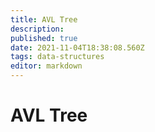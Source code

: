 ```yaml
---
title: AVL Tree
description: 
published: true
date: 2021-11-04T18:38:08.560Z
tags: data-structures
editor: markdown
---
```


# AVL Tree
